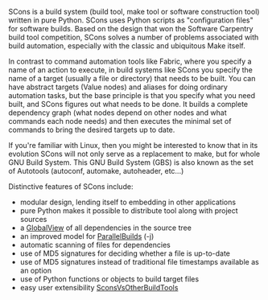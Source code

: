 
SCons is a build system (build tool, make tool or software construction tool) written in pure Python. SCons uses Python scripts as "configuration files" for software builds. Based on the design that won the Software Carpentry build tool competition, SCons solves a number of problems associated with build automation, especially with the classic and ubiquitous Make itself. 

In contrast to command automation tools like Fabric, where you specify a name of an action to execute, in build systems like SCons you specify the name of a target (usually a file or directory) that needs to be built. You can have abstract targets (Value nodes) and aliases for doing ordinary automation tasks, but the base principle is that you specify what you need built, and SCons figures out what needs to be done.  It builds a complete dependency graph (what nodes depend on other nodes and what commands each node needs) and then executes the minimal set of commands to bring the desired targets up to date. 

If you're familiar with Linux, then you might be interested to know that in its evolution SCons will not only serve as a replacement to make, but for whole GNU Build System. This GNU Build System (GBS) is also known as the set of Autotools (autoconf, automake, autoheader, etc...) 

Distinctive features of SCons include: 

* modular design, lending itself to embedding in other applications 
* pure Python makes it possible to distribute tool along with project sources 
* a [GlobalView](GlobalView) of all dependencies in the source tree 
* an improved model for [ParallelBuilds](ParallelBuilds) (-j) 
* automatic scanning of files for dependencies 
* use of MD5 signatures for deciding whether a file is up-to-date 
* use of MD5 signatures instead of traditional file timestamps available as an option 
* use of Python functions or objects to build target files 
* easy user extensibility 
[SconsVsOtherBuildTools](SconsVsOtherBuildTools) 
